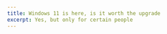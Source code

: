 ```yaml
---
title: Windows 11 is here, is it worth the upgrade
excerpt: Yes, but only for certain people
---
```


